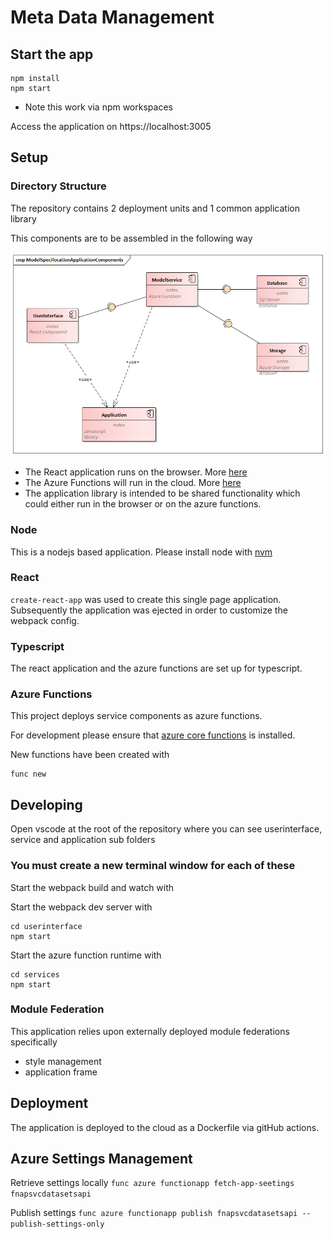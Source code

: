 # Meta Data Management

## Start the app

```
npm install
npm start
```

- Note this work via npm workspaces

Access the application on https://localhost:3005

## Setup

### Directory Structure

The repository contains 2 deployment units and 1 common application library

This components are to be assembled in the following way

![](./content/images/ModelSpecifocationApplicationComponents.png)

- The React application runs on the browser. More [here](./userinterface/README.md)
- The Azure Functions will run in the cloud. More [here](./services/README.md)
- The application library is intended to be shared functionality which could either run in the browser or on the azure functions.

### Node

This is a nodejs based application.
Please install node with [nvm](https://github.com/nvm-sh/nvm)

### React

`create-react-app` was used to create this single page application.
Subsequently the application was ejected in order to customize the webpack config.

### Typescript

The react application and the azure functions are set up for typescript.

### Azure Functions

This project deploys service components as azure functions.

For development please ensure that [azure core functions](https://docs.microsoft.com/en-us/azure/azure-functions/functions-run-local) is installed.

New functions have been created with

```
func new
```

## Developing

Open vscode at the root of the repository where you can see userinterface, service and application sub folders

### You must create a new terminal window for each of these

Start the webpack build and watch with

Start the webpack dev server with

```
cd userinterface
npm start
```

Start the azure function runtime with

```
cd services
npm start
```

###  Module Federation

This application relies upon externally deployed module federations specifically
- style management 
- application frame

## Deployment

The application is deployed to the cloud as a Dockerfile via gitHub actions.


## Azure Settings Management

Retrieve settings locally
```func azure functionapp fetch-app-seetings fnapsvcdatasetsapi ```

Publish settings 
```func azure functionapp publish fnapsvcdatasetsapi --publish-settings-only```